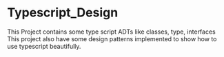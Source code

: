 # Typescript_Design
This Project contains some type script ADTs like classes, type, interfaces
This project also have some design patterns implemented to show how to use typescript beautifully.
